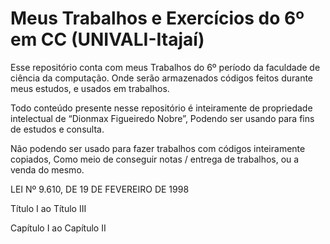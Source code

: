 # Meus Trabalhos e Exercícios do 6º em CC (UNIVALI-Itajaí)

Esse repositório conta com meus Trabalhos do 6º período da faculdade de ciência da computação.
Onde serão armazenados códigos feitos durante meus estudos, e usados em trabalhos.


 Todo conteúdo presente nesse repositório é inteiramente de propriedade intelectual de “Dionmax Figueiredo Nobre”,
Podendo ser usando para fins de estudos e consulta.



 Não podendo ser usado para fazer trabalhos com códigos inteiramente copiados,
Como meio de conseguir  notas / entrega de trabalhos, ou a venda do mesmo.



LEI Nº 9.610, DE 19 DE FEVEREIRO DE 1998

Título I ao Título III

Capítulo I ao Capítulo II

